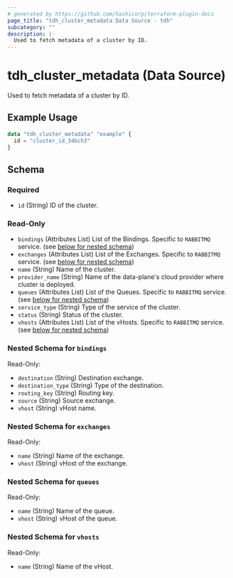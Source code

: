 ```yaml
---
# generated by https://github.com/hashicorp/terraform-plugin-docs
page_title: "tdh_cluster_metadata Data Source - tdh"
subcategory: ""
description: |-
  Used to fetch metadata of a cluster by ID.
---
```


# tdh_cluster_metadata (Data Source)

Used to fetch metadata of a cluster by ID.

## Example Usage

```terraform
data "tdh_cluster_metadata" "example" {
  id = "cluster_id_34bch3"
}
```

<!-- schema generated by tfplugindocs -->
## Schema

### Required

- `id` (String) ID of the cluster.

### Read-Only

- `bindings` (Attributes List) List of the Bindings. Specific to `RABBITMQ` service. (see [below for nested schema](#nestedatt--bindings))
- `exchanges` (Attributes List) List of the Exchanges. Specific to `RABBITMQ` service. (see [below for nested schema](#nestedatt--exchanges))
- `name` (String) Name of the cluster.
- `provider_name` (String) Name of the data-plane's cloud provider where cluster is deployed.
- `queues` (Attributes List) List of the Queues. Specific to `RABBITMQ` service. (see [below for nested schema](#nestedatt--queues))
- `service_type` (String) Type of the service of the cluster.
- `status` (String) Status of the cluster.
- `vhosts` (Attributes List) List of the vHosts. Specific to `RABBITMQ` service. (see [below for nested schema](#nestedatt--vhosts))

<a id="nestedatt--bindings"></a>
### Nested Schema for `bindings`

Read-Only:

- `destination` (String) Destination exchange.
- `destination_type` (String) Type of the destination.
- `routing_key` (String) Routing key.
- `source` (String) Source exchange.
- `vhost` (String) vHost name.


<a id="nestedatt--exchanges"></a>
### Nested Schema for `exchanges`

Read-Only:

- `name` (String) Name of the exchange.
- `vhost` (String) vHost of the exchange.


<a id="nestedatt--queues"></a>
### Nested Schema for `queues`

Read-Only:

- `name` (String) Name of the queue.
- `vhost` (String) vHost of the queue.


<a id="nestedatt--vhosts"></a>
### Nested Schema for `vhosts`

Read-Only:

- `name` (String) Name of the vHost.


